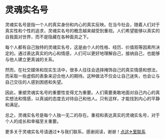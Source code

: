 # 灵魂实名号

灵魂实名号是指一个人的真实身份和内心的真实反映。在当今社会，随着人们对于真实性和个性的追求，灵魂实名号的概念越来越受到重视。人们希望能够以真实的自我面对世界，而不是隐藏在各种面具之下。

每个人都有自己独特的灵魂实名号，这是由个人的性格、经历、价值观等因素所决定的。通过表达真实的内心和情感，人们可以更好地理解自己，接纳自己，也能够与他人建立更真诚的关系。

然而，在社交媒体和现实生活中，很多人往往会选择掩饰自己的真实情感和想法，而采取一些虚假的表象来迎合他人的期待。这种做法不仅会让自己迷失，也会让与自己交往的人感到困惑和失望。

因此，重塑灵魂实名号的重要性变得尤为重要。人们需要勇敢地面对自己内心的真实想法和情感，以真诚的态度去对待自己和他人。只有这样，才能找到内心的平静和满足。

总之，灵魂实名号是每个人独一无二的存在。重视和表达真实的灵魂实名号，对于个人的成长和幸福至关重要。

更多关于灵魂实名号请通过✈与我们联系，感谢阅读，谢谢！[点这✈里联系](https://1.k02.cc)